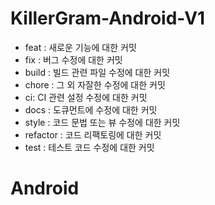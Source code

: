 # KillerGram-Android-V1 
* feat : 새로운 기능에 대한 커밋  
* fix : 버그 수정에 대한 커밋  
* build : 빌드 관련 파일 수정에 대한 커밋  
* chore : 그 외 자잘한 수정에 대한 커밋  
* ci: CI 관련 설정 수정에 대한 커밋  
* docs : 도큐먼트에 수정에 대한 커밋  
* style : 코드 문법 또는 뷰 수정에 대한 커밋  
* refactor : 코드 리팩토링에 대한 커밋  
* test : 테스트 코드 수정에 대한 커밋  
# Android

